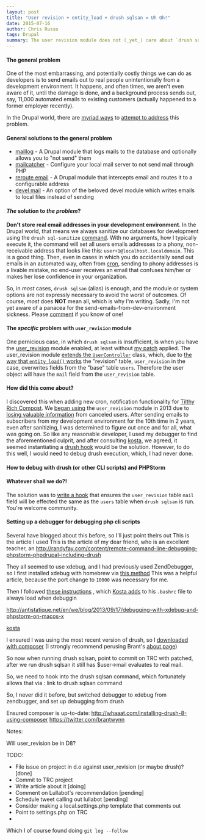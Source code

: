 ```yaml
---
layout: post
title: "User revision + entity_load + drush sqlsan = Uh Oh!"
date: 2015-07-16
author: Chris Russo
tags: Drupal
summary: The user revision module does not (_yet_) care about `drush sqlsan`, and it should!
---
```


#### The general problem
One of the most embarrassing, and potentially costly things we can do as developers
is to send emails out to real people unintentionally from a development 
environment. It happens, and often times, we aren't even aware of it, until the damage
is done, and a background process sends out, say, 11,000 automated emails to
existing customers (actually happened to a former employer recently). 


 In the Drupal world, there are [myriad ways](https://github.com/chrisarusso/Tilthy-Rich-Compost-Website/commit/64a558e2)
  to [attempt to address](https://github.com/chrisarusso/Tilthy-Rich-Compost-Website/blob/master/scripts/sanitize.php) this problem. 
    
#### General solutions to the general problem
- [maillog](https://www.drupal.org/project/maillog) - A Drupal module that 
logs mails to the database and optionally allows you to "not send" them
- [mailcatcher](http://mailcatcher.me/) - Configure your local mail server to not
 send mail through PHP
- [reroute email](https://www.drupal.org/project/reroute_email) - A Drupal
module that intercepts email and routes it to a configurable address 
- [devel mail](https://api.drupal.org/api/devel/devel.mail.inc/7) - An 
option of the beloved devel module which writes emails to local files instead 
of sending

#### _The_ solution to _the problem_?
**Don't store real email addresses in your development environment**. In the Drupal world, 
that means we always sanitize our databases for development using the `drush sql-sanitize` 
 [command](http://drushcommands.com/drush-6x/sql/sql-sanitize). With no arguments,
  how I typically execute it, the command will set all users emails
  addresses to a phony, non-receivable address that looks like this: `user+1@localhost.localdomain`. 
  This is a good thing. Then, even in cases in which you do accidentally send out emails 
  in an automated way, often from [cron](https://www.drupal.org/cron), sending to phony addresses
  is a livable mistake, no end-user receives an email that confuses
  him/her or makes her lose confidence in your organization.
  
  So, in _most_ cases, `drush sqlsan` (alias) is enough, and the module or system
   options
  are not expressly necessary to avoid the worst of outcomes. Of course, _most_ does **NOT** mean all,
  which is why I'm writing.
  Sadly, I'm not yet aware of a panacea for the send-emails-from-dev-environment
  sickness. Please [comment](#comment-form) if you know of one!
  
#### **The** _specific_ problem with `user_revision` module
One pernicious case, in which `drush sqlsan` is insufficient, is when you have 
  the [user_revision](https://www.drupal.org/project/user_revision)
  module enabled, at least without [my patch](https://www.drupal.org/node/2534638) applied. The 
  user_revision module 
  [extends the `UserController`](http://cgit.drupalcode.org/user_revision/tree/user_revision.module?id=cce42174aec453e6652da8738e397df20b6f2cd0#n164) 
  class, which, due to 
    [the way that `entity_load()` works](http://cgit.drupalcode.org/drupal/tree/includes/entity.inc?h=7.x#n306) 
    the "revision" table, `user_revision` in the case, overwrites fields from the "base" table
    `users`. Therefore the user object will have the `mail` field from the `user_revision` table.


#### How did this come about?
 I discovered this when adding new cron, notification functionality for 
 [Tilthy Rich Compost](http://tilthyrichcompost.com). 
 We [began using](https://github.com/chrisarusso/Tilthy-Rich-Compost-Website/commit/fccc3f7387616510d512d3700639c5de3a560a1e) the `user_revision` 
 module in 2013 due to [losing valuable information](https://github.com/chrisarusso/Tilthy-Rich-Compost-Website/issues/29
) from canceled users. After sending emails to subscribers from my development
 environment for the 10th time in 2 years, even after sanitizing,
 I was determined to figure out once and for all, 
what was going on. So like any reasonable developer, I used my debugger to find the
aforementioned culprit, and after consulting [kosta](), we agreed, it seemed
instantiating a [drush hook]() would be the solution. However, to do this well,
I would need to debug drush execution, which, I had never done.

#### How to debug with drush (or other CLI scripts) and PHPStorm

  
#### Whatever shall we do?!
The solution was to [write a hook](https://www.drupal.org/node/2534638) 
    that ensures the `user_revision` table `mail`
    field will be effected the same as the `users` table when `drush sqlsan` is run.
    You're welcome community. 

#### Setting up a debugger for debugging php cli scripts
  Several have blogged about this before, so I'll just point theirs out
  This is the article I used
  This is the article of my dear friend, who is an excellent teacher, an
  http://randyfay.com/content/remote-command-line-debugging-phpstorm-phpdrupal-including-drush

  
  They all seemed to use xdebug, and I had previously used ZendDebugger, so I 
  first installed xdebug with homebrew via [this method](http://antistatique.net/en/we/blog/2013/09/17/debugging-with-xdebug-and-phpstorm-on-macos-x)
 This was a helpful article, because the port change to `10000` was necessary for me.
   
Then I followed 
[these instructions](https://www.deeson.co.uk/labs/debugging-drupal-drush-real-time-phpstorm-and-xdebug)
, which [Kosta adds](https://github.com/kostajh/dotfiles/blob/master/.bashrc#L85) to his `.bashrc` file to always load when debuggin  
  
  http://antistatique.net/en/we/blog/2013/09/17/debugging-with-xdebug-and-phpstorm-on-macos-x 

[kosta](team/kosta-harlan/)
  
I ensured I was using the most recent version of drush, so I [downloaded with composer](http://whaaat.com/installing-drush-8-using-composer)
(I strongly recommend perusing Brant's [about page](http://whaaat.com/about))
  
  
  So now when running drush sqlsan, point to commit on TRC with patched, after we run drush sqlsan
  it still has $user->mail evaluates to real mail.
  
  So, we need to hook into the drush sqlsan command, which fortunately allows that
  via : link to drush sqlsan command
  
  So, I never did it before, but switched debugger to xdebug from zendbugger, and
  set up debugging from drush
  
  Ensured composer is up-to-date: http://whaaat.com/installing-drush-8-using-composer
https://twitter.com/brantwynn
 
 
   

Notes:


Will user_revision be in D8?

TODO:
- File issue on project in d.o against user_revision (or maybe drush)? [done]
- Commit to TRC project
- Write article about it [doing]
- Comment on Lullabot's recommendation [pending]
- Schedule tweet calling out lullabot [pending]
- Consider making a local.settings.php template that comments out 
- Point to settings.php on TRC
-
 Which I of course found doing `git log --follow` 




